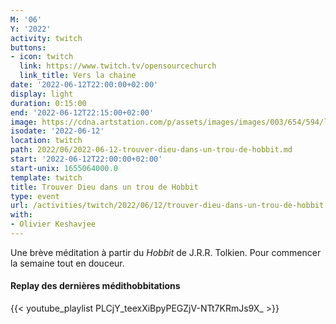 ```yaml
---
M: '06'
Y: '2022'
activity: twitch
buttons:
- icon: twitch
  link: https://www.twitch.tv/opensourcechurch
  link_title: Vers la chaine
date: '2022-06-12T22:00:00+02:00'
display: light
duration: 0:15:00
end: '2022-06-12T22:15:00+02:00'
image: https://cdna.artstation.com/p/assets/images/images/003/654/594/large/sam-robberechts-finalrender1.jpg
isodate: '2022-06-12'
location: twitch
path: 2022/06/2022-06-12-trouver-dieu-dans-un-trou-de-hobbit.md
start: '2022-06-12T22:00:00+02:00'
start-unix: 1655064000.0
template: twitch
title: Trouver Dieu dans un trou de Hobbit
type: event
url: /activities/twitch/2022/06/12/trouver-dieu-dans-un-trou-de-hobbit
with:
- Olivier Keshavjee
---
```

Une brève méditation à partir du *Hobbit* de J.R.R. Tolkien. Pour commencer la semaine tout en douceur.



#### Replay des dernières médithobbitations

{{< youtube_playlist PLCjY_teexXiBpyPEGZjV-NTt7KRmJs9X_ >}}